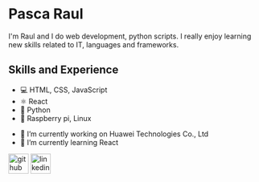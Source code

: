 # Pasca Raul
I'm Raul and I do web development, python scripts. I really enjoy learning new skills related to IT, languages and frameworks.

## Skills and Experience
* 💻 HTML, CSS, JavaScript
* ⚛  React
* 🐍 Python
* 🍓 Raspberry pi, Linux


- 🔭 I’m currently working on Huawei Technologies Co., Ltd 
- 🌱 I’m currently learning React 


[<img src='https://cdn.jsdelivr.net/npm/simple-icons@3.0.1/icons/github.svg' alt='github' height='40'>](https://github.com/PascaRaul)  [<img src='https://cdn.jsdelivr.net/npm/simple-icons@3.0.1/icons/linkedin.svg' alt='linkedin' height='40'>](linkedin.com/in/raul-pasca/)  

